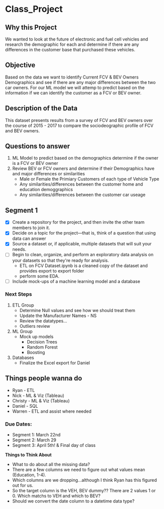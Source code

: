 # Class_Project

## Why this Project
We wanted to look at the future of electronic and fuel cell vehicles and research the demographic for each and determine if there are any differences in the customer base that purchased these vehicles.  

## Objective
Based on the data we want to identify Current FCV & BEV Owners Demographics and see if there are any major differences between the two car owners.
For our ML model we will attemp to predict based on the information if we can identify the customer as a FCV or BEV owner.

## Description of the Data
This dataset presents results from a survey of FCV and BEV owners over the course of 2015 - 2017 to compare the sociodeographic profile of FCV and BEV owners.

## Questions to answer
1. ML Model to predict based on the demographics determine if the owner is a FCV or BEV owner
2. Review BEV or FCV owners and determine if their Demographics have and major differences or similarities
    -  Male or Female the Primiary Customers of each type of Vehicle Type
    - Any similarities/differences between the customer home and education demoggraphics
    - Any similarities/differences between the customer car useage
    

## Segment 1
- [x] Create a repository for the project, and then invite the other team members to join it.
- [x] Decide on a topic for the project—that is, think of a question that using data can answer
- [x] Source a dataset or, if applicable, multiple datasets that will suit your needs.
- [ ] Begin to clean, organize, and perform an exploratory data analysis on your datasets so that they're ready for analysis.
  - ETL on FCV Dataset.ipynb is a cleaned copy of the dataset and provides export to export folder
  - perform some EDA.
- [ ] Include mock-ups of a machine learning model and a database

### Next Steps
1. ETL Group
    - Determine Null values and see how we should treat them
    - Update the Manufacturer Names - NS
    - Review the datatypes...
    - Outliers review
2. ML Group
    - Mock up models
        - Decision Trees
        - Random Forest
        - Boosting
3. Databases
    - Finalize the Excel export for Daniel 
    
## Things people wanna do
 - Ryan - ETL
 - Nick - ML & Viz (Tableau)
 - Christy - ML & Viz (Tableau)
 - Daniel - SQL
 - Warren - ETL and assist where needed

### Due Dates: 
 - Segment 1: March 22nd 
 - Segment 2: March 29
 - Segment 3: April 5th! & Final day of class


**Things to Think About**
- What to do about all the missing data?
- There are a few columns we need to figure out what values mean (Education, 1-4).
- Which columns are we dropping...although I think Ryan has this figured out for us. 
- So the target column is the VEH, BEV dummy?? There are 2 values 1 or 0. Which matchs to VEH and which to BEV?
- Should we convert the date column to a datetime data type?
